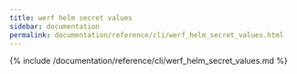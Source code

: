 ```yaml
---
title: werf helm secret values
sidebar: documentation
permalink: documentation/reference/cli/werf_helm_secret_values.html
---
```


{% include /documentation/reference/cli/werf_helm_secret_values.md %}
